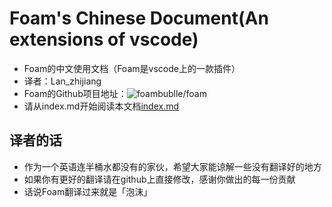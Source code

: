 # Foam's Chinese Document(An extensions of vscode)
- Foam的中文使用文档（Foam是vscode上的一款插件）
- 译者：Lan_zhijiang
- Foam的Github项目地址：![foambublle/foam](https://github.com/foambubble/foam)
- 请从index.md开始阅读本文档[index.md](index.md)

## 译者的话
- 作为一个英语连半桶水都没有的家伙，希望大家能谅解一些没有翻译好的地方
- 如果你有更好的翻译请在github上直接修改，感谢你做出的每一份贡献
- 话说Foam翻译过来就是「泡沫」
